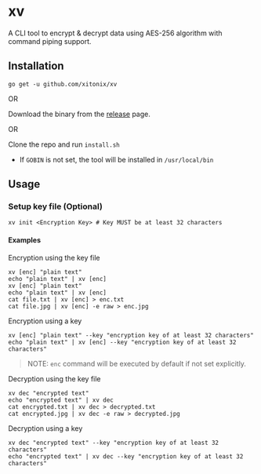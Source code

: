 # xv
A CLI tool to encrypt & decrypt data using AES-256 algorithm with command piping support.

## Installation

`go get -u github.com/xitonix/xv`

OR

Download the binary from the [release](https://github.com/xitonix/xv/releases) page.

OR

Clone the repo and run `install.sh`
- If `GOBIN` is not set, the tool will be installed in `/usr/local/bin`

## Usage

### Setup key file (Optional)
```shell
xv init <Encryption Key> # Key MUST be at least 32 characters
```

#### Examples

Encryption using the key file

```shell
xv [enc] "plain text"
echo "plain text" | xv [enc]
xv [enc] "plain text"
echo "plain text" | xv [enc]
cat file.txt | xv [enc] > enc.txt
cat file.jpg | xv [enc] -e raw > enc.jpg
```

Encryption using a key

```shell
xv [enc] "plain text" --key "encryption key of at least 32 characters"
echo "plain text" | xv [enc] --key "encryption key of at least 32 characters"
```

>NOTE: `enc` command will be executed by default if not set explicitly.

Decryption using the key file

```shell
xv dec "encrypted text"
echo "encrypted text" | xv dec
cat encrypted.txt | xv dec > decrypted.txt
cat encrypted.jpg | xv dec -e raw > decrypted.jpg
```

Decryption using a key

```shell
xv dec "encrypted text" --key "encryption key of at least 32 characters"
echo "encrypted text" | xv dec --key "encryption key of at least 32 characters"
```